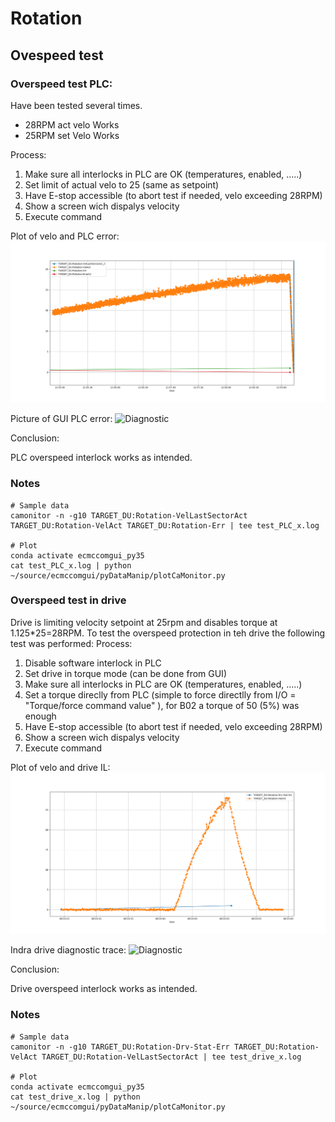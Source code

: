 # Rotation


## Ovespeed test
### Overspeed test PLC:
Have been tested several times.
* 28RPM act velo Works
* 25RPM set Velo Works

Process:
1. Make sure all interlocks in PLC are OK (temperatures, enabled, .....)
2. Set limit of actual velo to 25 (same as setpoint) 
3. Have E-stop accessible (to abort test if needed, velo exceeding 28RPM)
4. Show a screen wich dispalys velocity
5. Execute command


Plot of velo and PLC error:
![Results](overspeedIL_plc_plot.png)

Picture of GUI PLC error:
![Diagnostic](plcOverspeedILDiag.jpeg)


Conclusion:

PLC overspeed interlock works as intended.

### Notes
```
# Sample data
camonitor -n -g10 TARGET_DU:Rotation-VelLastSectorAct TARGET_DU:Rotation-VelAct TARGET_DU:Rotation-Err | tee test_PLC_x.log

# Plot
conda activate ecmccomgui_py35
cat test_PLC_x.log | python ~/source/ecmccomgui/pyDataManip/plotCaMonitor.py 
```

### Overspeed test in drive
Drive is limiting velocity setpoint at 25rpm and disables torque at 1.125*25=28RPM.
To test the overspeed protection in teh drive the following test was performed:
Process:
1. Disable software interlock in PLC
2. Set drive in torque mode (can be done from GUI)
3. Make sure all interlocks in PLC are OK (temperatures, enabled, .....)
4. Set a torque direclly from PLC (simple to force directlly from I/O = "Torque/force command value" ), for B02 a torque of 50 (5%) was enough
5. Have E-stop accessible (to abort test if needed, velo exceeding 28RPM)
6. Show a screen wich dispalys velocity
7. Execute command

Plot of velo and drive IL:
![Results](overspeedIL_drive_plot.png)

Indra drive diagnostic trace:
![Diagnostic](driveOverspeedILDiag.jpeg)

Conclusion:

Drive overspeed interlock works as intended.

### Notes
```
# Sample data
camonitor -n -g10 TARGET_DU:Rotation-Drv-Stat-Err TARGET_DU:Rotation-VelAct TARGET_DU:Rotation-VelLastSectorAct | tee test_drive_x.log

# Plot
conda activate ecmccomgui_py35
cat test_drive_x.log | python ~/source/ecmccomgui/pyDataManip/plotCaMonitor.py 

``` 
